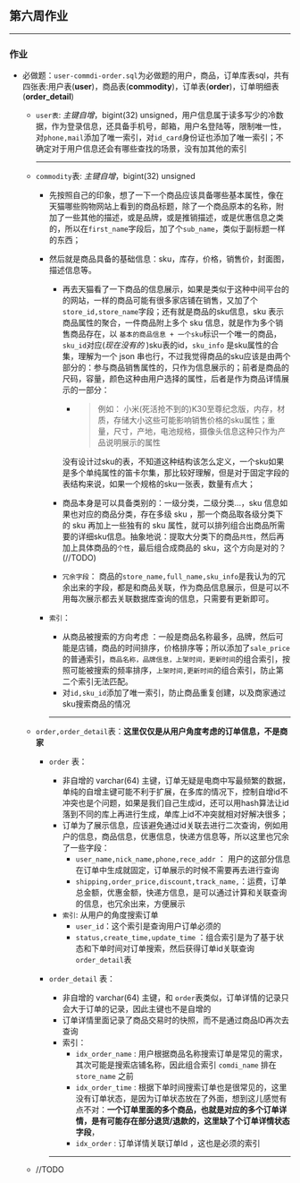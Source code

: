 ## 第六周作业

---

### 作业

- 必做题：`user-commdi-order.sql`为必做题的用户，商品，订单库表sql，共有四张表:用户表(**user**)，商品表(**commodity**)，订单表(**order**)，订单明细表(**order_detail**)

  - `user表`: *主键自增*，bigint(32) unsigned，用户信息属于读多写少的冷数据，作为登录信息，还具备手机号，邮箱，用户名登陆等，限制唯一性，对`phone,mail`添加了唯一索引，对`id_card`身份证也添加了唯一索引；不确定对于用户信息还会有哪些查找的场景，没有加其他的索引 

    ---

  - `commodity`表: *主键自增*，bigint(32) unsigned 

    -  先按照自己的印象，想了一下一个商品应该具备哪些基本属性，像在天猫哪些购物网站上看到的商品标题，除了一个商品原本的名称，附加了一些其他的描述，或是品牌，或是推销描述，或是优惠信息之类的，所以在`first_name`字段后，加了个`sub_name`，类似于副标题一样的东西；

    - 然后就是商品具备的基础信息：sku，库存，价格，销售价，封面图，描述信息等。

      - 再去天猫看了一下商品的信息展示，如果是类似于这种中间平台的的网站，一样的商品可能有很多家店铺在销售，又加了个`store_id,store_name`字段；还有就是商品的sku信息，sku 表示商品属性的聚合，一件商品附上多个 sku 信息，就是作为多个销售商品存在，以 `基本的商品信息 + 一个sku`标识一个唯一的商品，`sku_id`对应(*现在没有的* )sku表的id，`sku_info` 是sku属性的合集，理解为一个 json 串也行，不过我觉得商品的sku应该是由两个部分的：参与商品销售属性的，只作为信息展示的；前者是商品的尺码，容量，颜色这种由用户选择的属性，后者是作为商品详情展示的一部分：

        - >例如： 小米(死活抢不到的)K30至尊纪念版，内存，材质，存储大小这些可能影响销售价格的sku属性；重量，尺寸，产地，电池规格，摄像头信息这种只作为产品说明展示的属性 

        没有设计过sku的表，不知道这种结构该怎么定义，一个sku如果是多个单纯属性的笛卡尔集，那比较好理解，但是对于固定字段的表结构来说，如果一个规格的sku一张表，数量有点大；

      - 商品本身是可以具备类别的：一级分类，二级分类...，sku 信息如果也对应的商品分类，存在多级 sku ，那一个商品取各级分类下的 sku 再加上一些独有的 sku 属性，就可以排列组合出商品所需要的详细sku信息。抽象地说：提取大分类下的商品`共性`，然后再加上具体商品的`个性`，最后组合成商品的 sku，这个方向是对的？(//TODO)

      - `冗余字段`： 商品的`store_name,full_name,sku_info`是我认为的冗余出来的字段，都是和商品关联，作为商品信息展示，但是可以不用每次展示都去关联数据库查询的信息，只需要有更新即可。

    - `索引`：

      - 从商品被搜索的方向考虑 ：一般是商品名称最多，品牌，然后可能是店铺，商品的时间排序，价格排序等；所以添加了`sale_price`的普通索引，`商品名称，品牌信息，上架时间，更新时间`的组合索引，按照可能被搜索的频率排序，`上架时间,更新时间`的组合索引，防止第二个索引无法匹配。
      - 对`id,sku_id`添加了唯一索引，防止商品重复创建，以及商家通过sku搜索商品的情况 

      ---

  - `order,order_detail`表：**这里仅仅是从用户角度考虑的订单信息，不是商家**

    - `order` 表：

      - 非自增的 varchar(64) 主键，订单无疑是电商中写最频繁的数据，单纯的自增主键可能不利于扩展，在多库的情况下，控制自增id不冲突也是个问题，如果是我们自己生成id，还可以用hash算法让id落到不同的库上再进行生成，单库上id不冲突就相对好解决很多；
      - 订单为了展示信息，应该避免通过id关联去进行二次查询，例如用户的信息，商品信息，优惠信息，快递方信息等，所以这里也冗余了一些字段：
        - `user_name,nick_name,phone,rece_addr` ： 用户的这部分信息在订单中生成就固定，订单展示的时候不需要再去进行查询
        - `shipping,order_price,discount,track_name,`：运费，订单总金额，优惠金额，快递方信息，是可以通过计算和关联查询的信息，也冗余出来，方便展示
      - `索引`: 从用户的角度搜索订单
        - `user_id`：这个索引是查询用户订单必须的
        - `status,create_time,update_time` ：组合索引是为了基于状态和下单时间对订单搜索，然后获得订单id关联查询`order_detail`表

    - `order_detail` 表：

      - 非自增的 varchar(64) 主键，和 `order`表类似，订单详情的记录只会大于订单的记录，因此主键也不是自增的
      - 订单详情里面记录了商品交易时的快照，而不是通过商品ID再次去查询
      - 索引：
        - `idx_order_name` : 用户根据商品名称搜索订单是常见的需求，其次可能是搜索店铺名称，因此组合索引 `comdi_name` 排在 `store_name` 之前
        - `idx_order_time` : 根据下单时间搜索订单也是很常见的，这里没有订单状态，是因为订单状态放在了外面，想到这儿感觉有点不对：**一个订单里面的多个商品，也就是对应的多个订单详情，是有可能存在部分退货/退款的，这里缺了个订单详情状态字段**，
        - `idx_order` : 订单详情关联订单Id ，这也是必须的索引

      ---

  - //TODO 